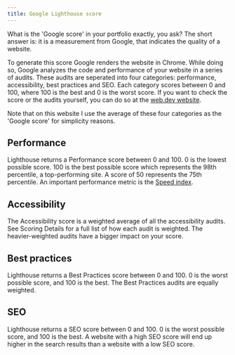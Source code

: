 ```yaml
---
title: Google Lighthouse score
---
```


What is the 'Google score' in your portfolio exactly, you ask? The short answer is: it is a measurement from Google, that indicates the quality of a website.

To generate this score Google renders the website in Chrome. While doing so, Google analyzes the code and performance of your website in a series of audits. These audits are seperated into four categories: performance, accessibility, best practices and SEO. Each category scores between 0 and 100, where 100 is the best and 0 is the worst score. If you want to check the score or the audits yourself, you can do so at the [web.dev website](https://web.dev).

Note that on this website I use the average of these four categories as the 'Google score' for simplicity reasons.

## Performance

Lighthouse returns a Performance score between 0 and 100. 0 is the lowest possible score. 100 is the best possible score which represents the 98th percentile, a top-performing site. A score of 50 represents the 75th percentile. An important performance metric is the [Speed index](/blog/speed-index-explained/).

## Accessibility

The Accessibility score is a weighted average of all the accessibility audits. See Scoring Details for a full list of how each audit is weighted. The heavier-weighted audits have a bigger impact on your score. 

## Best practices

Lighthouse returns a Best Practices score between 0 and 100. 0 is the worst possible score, and 100 is the best. The Best Practices audits are equally weighted.

## SEO

Lighthouse returns a SEO score between 0 and 100. 0 is the worst possible score, and 100 is the best. A website with a high SEO score will end up higher in the search results than a website with a low SEO score.